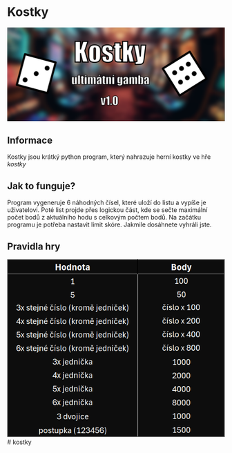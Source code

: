 # Kostky
![insaneultrasuperduperplaceholder](kostky_banner.png "kostky banner")
## Informace
<p>Kostky jsou krátký python program, který nahrazuje herní kostky ve hře <i>kostky</i></p>

## Jak to funguje?
<p>Program vygeneruje 6 náhodných čísel, které uloží do listu a vypíše je uživatelovi. Poté list projde přes logickou část, kde se sečte maximální počet bodů z aktuálního hodu s celkovým počtem bodů. Na začátku programu je potřeba nastavit limit skóre. Jakmile dosáhnete vyhráli jste.</p>

## Pravidla hry
![insaneultrasuperduperplaceholder2](kostky_pravidla.png "pravidla kostek")#   k o s t k y 
 
 